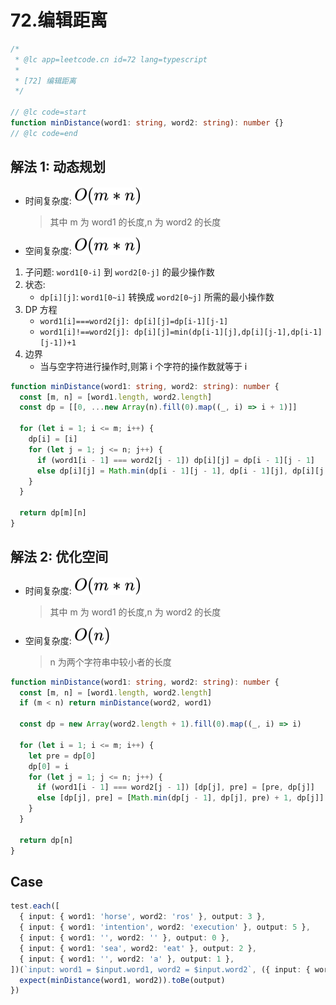 # 72.编辑距离

```ts
/*
 * @lc app=leetcode.cn id=72 lang=typescript
 *
 * [72] 编辑距离
 */

// @lc code=start
function minDistance(word1: string, word2: string): number {}
// @lc code=end
```

## 解法 1: 动态规划

- 时间复杂度: <!-- $O(m*n)$ --> <img style="transform: translateY(0.1em); background: white;" src="./svg/o-m-multiply-n.svg" alt="O(m*n)">
  > 其中 m 为 word1 的长度,n 为 word2 的长度
- 空间复杂度: <!-- $O(m*n)$ --> <img style="transform: translateY(0.1em); background: white;" src="./svg/o-m-multiply-n.svg" alt="O(m*n)">

1. 子问题: `word1[0-i]` 到 `word2[0-j]` 的最少操作数
2. 状态:
   - `dp[i][j]`: `word1[0~i]` 转换成 `word2[0~j]` 所需的最小操作数
3. DP 方程
   - `word1[i]===word2[j]: dp[i][j]=dp[i-1][j-1]`
   - `word1[i]!==word2[j]: dp[i][j]=min(dp[i-1][j],dp[i][j-1],dp[i-1][j-1])+1`
4. 边界
   - 当与空字符进行操作时,则第 i 个字符的操作数就等于 i

```ts
function minDistance(word1: string, word2: string): number {
  const [m, n] = [word1.length, word2.length]
  const dp = [[0, ...new Array(n).fill(0).map((_, i) => i + 1)]]

  for (let i = 1; i <= m; i++) {
    dp[i] = [i]
    for (let j = 1; j <= n; j++) {
      if (word1[i - 1] === word2[j - 1]) dp[i][j] = dp[i - 1][j - 1]
      else dp[i][j] = Math.min(dp[i - 1][j - 1], dp[i - 1][j], dp[i][j - 1]) + 1
    }
  }

  return dp[m][n]
}
```

## 解法 2: 优化空间

- 时间复杂度: <!-- $O(m*n)$ --> <img style="transform: translateY(0.1em); background: white;" src="./svg/o-m-multiply-n.svg" alt="O(m*n)">
  > 其中 m 为 word1 的长度,n 为 word2 的长度
- 空间复杂度: <!-- $O(n)$ --> <img style="transform: translateY(0.1em); background: white;" src="./svg/o-n.svg" alt="O(n)">
  > n 为两个字符串中较小者的长度

```ts
function minDistance(word1: string, word2: string): number {
  const [m, n] = [word1.length, word2.length]
  if (m < n) return minDistance(word2, word1)

  const dp = new Array(word2.length + 1).fill(0).map((_, i) => i)

  for (let i = 1; i <= m; i++) {
    let pre = dp[0]
    dp[0] = i
    for (let j = 1; j <= n; j++) {
      if (word1[i - 1] === word2[j - 1]) [dp[j], pre] = [pre, dp[j]]
      else [dp[j], pre] = [Math.min(dp[j - 1], dp[j], pre) + 1, dp[j]]
    }
  }

  return dp[n]
}
```

## Case

```ts
test.each([
  { input: { word1: 'horse', word2: 'ros' }, output: 3 },
  { input: { word1: 'intention', word2: 'execution' }, output: 5 },
  { input: { word1: '', word2: '' }, output: 0 },
  { input: { word1: 'sea', word2: 'eat' }, output: 2 },
  { input: { word1: '', word2: 'a' }, output: 1 },
])(`input: word1 = $input.word1, word2 = $input.word2`, ({ input: { word1, word2 }, output }) => {
  expect(minDistance(word1, word2)).toBe(output)
})
```
